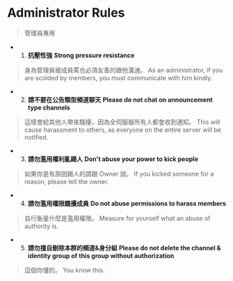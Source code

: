 # Administrator Rules

> 管理員專用

- 1. **抗壓性強**
     **Strong pressure resistance**

> 身為管理員被成員罵也必須友善的跟他溝通。
> As an administrator, if you are scolded by members, you must communicate with him kindly.

- 2.  **請不要在公告類型頻道聊天**
      **Please do not chat on announcement type channels**

> 這樣會給其他人帶來騷擾，因為全伺服器所有人都會收到通知。
> This will cause harassment to others, as everyone on the entire server will be notified.

- 3. **請勿濫用權利亂踢人**
     **Don't abuse your power to kick people**

> 如果你是有原因踢人的請跟 Owner 說。
> If you kicked someone for a reason, please tell the owner.

- 4. **請勿濫用權限騷擾成員**
     **Do not abuse permissions to harass members**

> 自行衡量什麼是濫用權限。
> Measure for yourself what an abuse of authority is.

- 5. **請勿擅自刪除本群的頻道&身分組**
     **Please do not delete the channel & identity group of this group without authorization**

> 這個你懂的。
> You know this.
